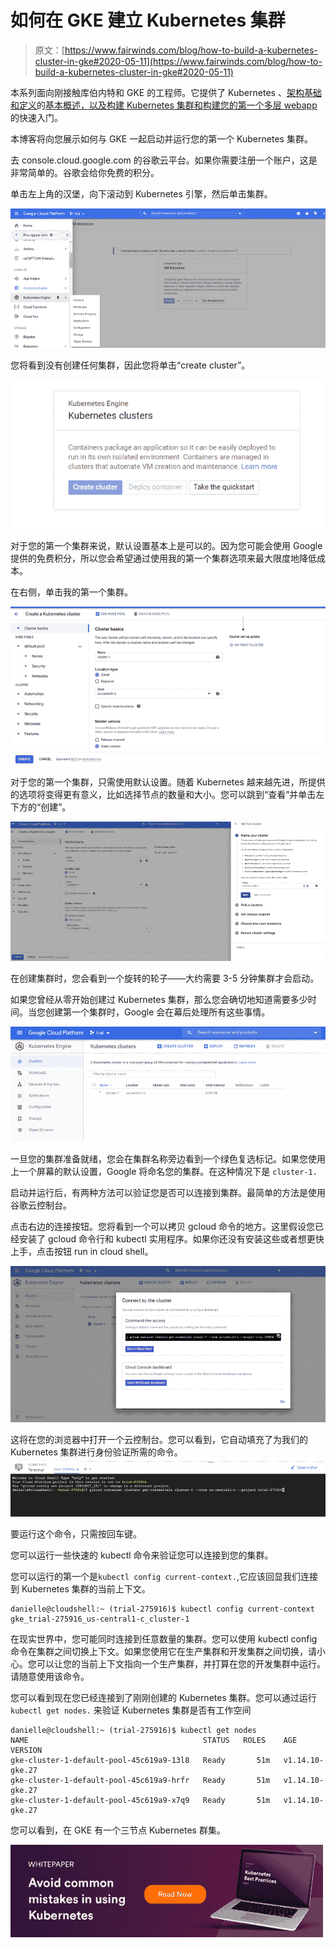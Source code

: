 # 如何在 GKE 建立 Kubernetes 集群

> 原文：[https://www.fairwinds.com/blog/how-to-build-a-kubernetes-cluster-in-gke#2020-05-11](https://www.fairwinds.com/blog/how-to-build-a-kubernetes-cluster-in-gke#2020-05-11)

 本系列面向刚接触库伯内特和 GKE 的工程师。它提供了 Kubernetes 、[架构基础和定义](/blog/getting-started-with-kubernetes-architecture-basics-definitions)的[基本概述，以及构建 Kubernetes 集群和](/blog/what-problems-does-kubernetes-solve)[构建您的第一个多层 webapp](/blog/how-to-deploy-multi-tiered-web-application-with-kubernetes) 的快速入门。

本博客将向您展示如何与 GKE 一起启动并运行您的第一个 Kubernetes 集群。

去 console.cloud.google.com 的谷歌云平台。如果你需要注册一个账户，这是非常简单的。谷歌会给你免费的积分。

单击左上角的汉堡，向下滚动到 Kubernetes 引擎，然后单击集群。

![Goolge Cloud Platform Kubernetes Engine](img/7640f7550f84e3e380152f63f7ef3d23.png)

您将看到没有创建任何集群，因此您将单击“create cluster”。

![Kubernetes clusters create a cluster](img/93ee6713e91c68951dada49d42b9db06.png)

对于您的第一个集群来说，默认设置基本上是可以的。因为您可能会使用 Google 提供的免费积分，所以您会希望通过使用我的第一个集群选项来最大限度地降低成本。

在右侧，单击我的第一个集群。

![Cluster basics](img/9277bbf20b4ecebc6b5b625b67d7d09e.png)

对于您的第一个集群，只需使用默认设置。随着 Kubernetes 越来越先进，所提供的选项将变得更有意义，比如选择节点的数量和大小。您可以跳到“查看”并单击左下方的“创建”。

![My First Cluster](img/aa57bee95b9cfb71937f9586e95393a7.png)

在创建集群时，您会看到一个旋转的轮子——大约需要 3-5 分钟集群才会启动。

如果您曾经从零开始创建过 Kubernetes 集群，那么您会确切地知道需要多少时间。当您创建第一个集群时，Google 会在幕后处理所有这些事情。

![Kubernetes cluster-1 screenshot](img/acb76f49e09aa586503a825c60645616.png)

一旦您的集群准备就绪，您会在集群名称旁边看到一个绿色复选标记。如果您使用上一个屏幕的默认设置，Google 将命名您的集群。在这种情况下是 `cluster-1.`

启动并运行后，有两种方法可以验证您是否可以连接到集群。最简单的方法是使用谷歌云控制台。

点击右边的连接按钮。您将看到一个可以拷贝 gcloud 命令的地方。这里假设您已经安装了 gcloud 命令行和 kubectl 实用程序。如果你还没有安装这些或者想更快上手，点击按钮 run in cloud shell。

![Connect to the cluster](img/f5cd6b6586a4d03d85cb8dc81529c45b.png)

这将在您的浏览器中打开一个云控制台。您可以看到，它自动填充了为我们的 Kubernetes 集群进行身份验证所需的命令。![GKE Shell Terminal](img/ec2bbca42069b73381e867997934fea3.png)

要运行这个命令，只需按回车键。

您可以运行一些快速的 kubectl 命令来验证您可以连接到您的集群。

您可以运行的第一个是`kubectl config current-context.`,它应该回显我们连接到 Kubernetes 集群的当前上下文。

```
danielle@cloudshell:~ (trial-275916)$ kubectl config current-context
gke_trial-275916_us-central1-c_cluster-1
```

在现实世界中，您可能同时连接到任意数量的集群。您可以使用 kubectl config 命令在集群之间切换上下文。如果您使用它在生产集群和开发集群之间切换，请小心。您可以让您的当前上下文指向一个生产集群，并打算在您的开发集群中运行。请随意使用该命令。

您可以看到现在您已经连接到了刚刚创建的 Kubernetes 集群。您可以通过运行 `kubectl get nodes.` 来验证 Kubernetes 集群是否有工作空间

```
danielle@cloudshell:~ (trial-275916)$ kubectl get nodes
NAME                                       STATUS   ROLES    AGE   VERSION
gke-cluster-1-default-pool-45c619a9-13l8   Ready       51m   v1.14.10-gke.27
gke-cluster-1-default-pool-45c619a9-hrfr   Ready       51m   v1.14.10-gke.27
gke-cluster-1-default-pool-45c619a9-x7q9   Ready       51m   v1.14.10-gke.27 
```

您可以看到，在 GKE 有一个三节点 Kubernetes 群集。

[![Download the Kubernetes Best Practices Whitepaper](img/ff6b63b515c18edd13b80bc25f17c2de.png)](https://cta-redirect.hubspot.com/cta/redirect/2184645/e68d92d3-c876-4525-b775-6123e46c7212)